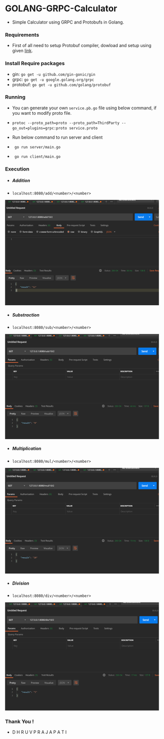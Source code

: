 # GOLANG-GRPC-Calculator

- Simple Calculator using GRPC and Protobufs in Golang.

### Requirements

- First of all need to setup Protobuf compiler, dowload and setup using given [link](https://github.com/protocolbuffers/protobuf/releases).

### Install Require packages

- gin: `go get -u github.com/gin-gonic/gin`
- grpc: `go get -u google.golang.org/grpc`
- protobuf: `go get -u github.com/golang/protobuf`

### Running

- You can generate your own `service.pb.go` file using below command, if you want to modify proto file.

- `protoc --proto_path=proto --proto_path=ThirdParty --go_out=plugins=grpc:proto service.proto`

- Run below command to run server and client
- ``` go run server/main.go```
- ``` go run client/main.go```

### Execution
- ##### Addition

- `localhost:8080/add/<number>/<number>`

<img src="https://github.com/imdhruv99/Golang-GRPC-Protobuf-Calculator/blob/main/screenshots/add.png" alt="Addition API">

- ##### Substraction

- `localhost:8080/sub/<number>/<number>`

<img src="https://github.com/imdhruv99/Golang-GRPC-Protobuf-Calculator/blob/main/screenshots/sub.png" alt="Subtraction API">

- ##### Multiplication

- `localhost:8080/mul/<number>/<number>`

<img src="https://github.com/imdhruv99/Golang-GRPC-Protobuf-Calculator/blob/main/screenshots/mul.png" alt="Multiplication API">

- ##### Division

- `localhost:8080/div/<number>/<number>`

<img src="https://github.com/imdhruv99/Golang-GRPC-Protobuf-Calculator/blob/main/screenshots/div.png" alt="Division API">

### Thank You !
- D H R U V  P R A J A P A T I